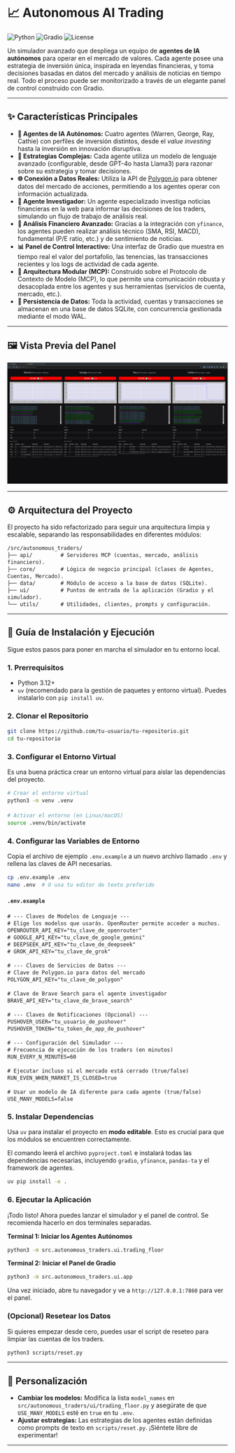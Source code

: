 # 📈 Autonomous AI Trading

![Python](https://img.shields.io/badge/Python-3.12+-blue?style=for-the-badge&logo=python)
![Gradio](https://img.shields.io/badge/Gradio-4-orange?style=for-the-badge&logo=gradio)
![License](https://img.shields.io/badge/License-MIT-green?style=for-the-badge)

Un simulador avanzado que despliega un equipo de **agentes de IA autónomos** para operar en el mercado de valores. Cada agente posee una estrategia de inversión única, inspirada en leyendas financieras, y toma decisiones basadas en datos del mercado y análisis de noticias en tiempo real. Todo el proceso puede ser monitorizado a través de un elegante panel de control construido con Gradio.

---

## ✨ Características Principales

- **🤖 Agentes de IA Autónomos:** Cuatro agentes (Warren, George, Ray, Cathie) con perfiles de inversión distintos, desde el *value investing* hasta la inversión en innovación disruptiva.
- **🧠 Estrategias Complejas:** Cada agente utiliza un modelo de lenguaje avanzado (configurable, desde GPT-4o hasta Llama3) para razonar sobre su estrategia y tomar decisiones.
- **🌐 Conexión a Datos Reales:** Utiliza la API de [Polygon.io](https://polygon.io/) para obtener datos del mercado de acciones, permitiendo a los agentes operar con información actualizada.
- **📰 Agente Investigador:** Un agente especializado investiga noticias financieras en la web para informar las decisiones de los traders, simulando un flujo de trabajo de análisis real.
- **🔬 Análisis Financiero Avanzado:** Gracias a la integración con `yfinance`, los agentes pueden realizar análisis técnico (SMA, RSI, MACD), fundamental (P/E ratio, etc.) y de sentimiento de noticias.
- **📊 Panel de Control Interactivo:** Una interfaz de Gradio que muestra en tiempo real el valor del portafolio, las tenencias, las transacciones recientes y los logs de actividad de cada agente.
- **🔩 Arquitectura Modular (MCP):** Construido sobre el Protocolo de Contexto de Modelo (MCP), lo que permite una comunicación robusta y desacoplada entre los agentes y sus herramientas (servicios de cuenta, mercado, etc.).
- **🔄 Persistencia de Datos:** Toda la actividad, cuentas y transacciones se almacenan en una base de datos SQLite, con concurrencia gestionada mediante el modo WAL.

---

## 🖼️ Vista Previa del Panel

![Gradio Dashboard](gradio.png)

---

## ⚙️ Arquitectura del Proyecto

El proyecto ha sido refactorizado para seguir una arquitectura limpia y escalable, separando las responsabilidades en diferentes módulos:

```
/src/autonomous_traders/
├── api/         # Servidores MCP (cuentas, mercado, análisis financiero).
├── core/        # Lógica de negocio principal (clases de Agentes, Cuentas, Mercado).
├── data/        # Módulo de acceso a la base de datos (SQLite).
├── ui/          # Puntos de entrada de la aplicación (Gradio y el simulador).
└── utils/       # Utilidades, clientes, prompts y configuración.
```

---

## 🚀 Guía de Instalación y Ejecución

Sigue estos pasos para poner en marcha el simulador en tu entorno local.

### 1. Prerrequisitos

- Python 3.12+
- `uv` (recomendado para la gestión de paquetes y entorno virtual). Puedes instalarlo con `pip install uv`.

### 2. Clonar el Repositorio

```bash
git clone https://github.com/tu-usuario/tu-repositorio.git
cd tu-repositorio
```

### 3. Configurar el Entorno Virtual

Es una buena práctica crear un entorno virtual para aislar las dependencias del proyecto.

```bash
# Crear el entorno virtual
python3 -m venv .venv

# Activar el entorno (en Linux/macOS)
source .venv/bin/activate
```

### 4. Configurar las Variables de Entorno

Copia el archivo de ejemplo `.env.example` a un nuevo archivo llamado `.env` y rellena las claves de API necesarias.

```bash
cp .env.example .env
nano .env  # O usa tu editor de texto preferido
```

#### `.env.example`

```env
# --- Claves de Modelos de Lenguaje ---
# Elige los modelos que usarás. OpenRouter permite acceder a muchos.
OPENROUTER_API_KEY="tu_clave_de_openrouter"
# GOOGLE_API_KEY="tu_clave_de_google_gemini"
# DEEPSEEK_API_KEY="tu_clave_de_deepseek"
# GROK_API_KEY="tu_clave_de_grok"

# --- Claves de Servicios de Datos ---
# Clave de Polygon.io para datos del mercado
POLYGON_API_KEY="tu_clave_de_polygon"

# Clave de Brave Search para el agente investigador
BRAVE_API_KEY="tu_clave_de_brave_search"

# --- Claves de Notificaciones (Opcional) ---
PUSHOVER_USER="tu_usuario_de_pushover"
PUSHOVER_TOKEN="tu_token_de_app_de_pushover"

# --- Configuración del Simulador ---
# Frecuencia de ejecución de los traders (en minutos)
RUN_EVERY_N_MINUTES=60

# Ejecutar incluso si el mercado está cerrado (true/false)
RUN_EVEN_WHEN_MARKET_IS_CLOSED=true

# Usar un modelo de IA diferente para cada agente (true/false)
USE_MANY_MODELS=false
```

### 5. Instalar Dependencias

Usa `uv` para instalar el proyecto en **modo editable**. Esto es crucial para que los módulos se encuentren correctamente.

El comando leerá el archivo `pyproject.toml` e instalará todas las dependencias necesarias, incluyendo `gradio`, `yfinance`, `pandas-ta` y el framework de agentes.

```bash
uv pip install -e .
```

### 6. Ejecutar la Aplicación

¡Todo listo! Ahora puedes lanzar el simulador y el panel de control. Se recomienda hacerlo en dos terminales separadas.

**Terminal 1: Iniciar los Agentes Autónomos**

```bash
python3 -m src.autonomous_traders.ui.trading_floor
```

**Terminal 2: Iniciar el Panel de Gradio**

```bash
python3 -m src.autonomous_traders.ui.app
```

Una vez iniciado, abre tu navegador y ve a `http://127.0.0.1:7860` para ver el panel.

### (Opcional) Resetear los Datos

Si quieres empezar desde cero, puedes usar el script de reseteo para limpiar las cuentas de los traders.

```bash
python3 scripts/reset.py
```

---

## 🔧 Personalización

- **Cambiar los modelos:** Modifica la lista `model_names` en `src/autonomous_traders/ui/trading_floor.py` y asegúrate de que `USE_MANY_MODELS` esté en `true` en tu `.env`.
- **Ajustar estrategias:** Las estrategias de los agentes están definidas como prompts de texto en `scripts/reset.py`. ¡Siéntete libre de experimentar!

---
